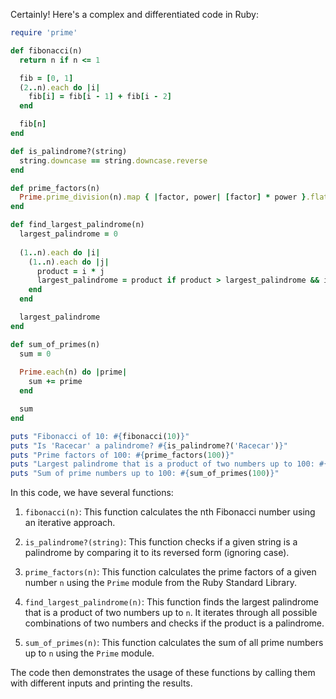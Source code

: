 Certainly! Here's a complex and differentiated code in Ruby:

```ruby
require 'prime'

def fibonacci(n)
  return n if n <= 1

  fib = [0, 1]
  (2..n).each do |i|
    fib[i] = fib[i - 1] + fib[i - 2]
  end

  fib[n]
end

def is_palindrome?(string)
  string.downcase == string.downcase.reverse
end

def prime_factors(n)
  Prime.prime_division(n).map { |factor, power| [factor] * power }.flatten
end

def find_largest_palindrome(n)
  largest_palindrome = 0
  
  (1..n).each do |i|
    (1..n).each do |j|
      product = i * j
      largest_palindrome = product if product > largest_palindrome && is_palindrome?(product.to_s)
    end
  end

  largest_palindrome
end

def sum_of_primes(n)
  sum = 0
  
  Prime.each(n) do |prime|
    sum += prime
  end

  sum
end

puts "Fibonacci of 10: #{fibonacci(10)}"
puts "Is 'Racecar' a palindrome? #{is_palindrome?('Racecar')}"
puts "Prime factors of 100: #{prime_factors(100)}"
puts "Largest palindrome that is a product of two numbers up to 100: #{find_largest_palindrome(100)}"
puts "Sum of prime numbers up to 100: #{sum_of_primes(100)}"
```

In this code, we have several functions:

1. `fibonacci(n)`: This function calculates the nth Fibonacci number using an iterative approach.

2. `is_palindrome?(string)`: This function checks if a given string is a palindrome by comparing it to its reversed form (ignoring case).

3. `prime_factors(n)`: This function calculates the prime factors of a given number `n` using the `Prime` module from the Ruby Standard Library.

4. `find_largest_palindrome(n)`: This function finds the largest palindrome that is a product of two numbers up to `n`. It iterates through all possible combinations of two numbers and checks if the product is a palindrome.

5. `sum_of_primes(n)`: This function calculates the sum of all prime numbers up to `n` using the `Prime` module.

The code then demonstrates the usage of these functions by calling them with different inputs and printing the results.